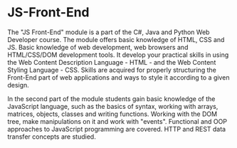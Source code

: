 # JS-Front-End
The "JS Front-End" module is a part of the C#, Java and Python Web Developer course. The module offers basic knowledge of HTML, CSS and JS. Basic knowledge of web development, web browsers and HTML/CSS/DOM development tools. It develop your practical skills in using the Web Content Description Language - HTML - and the Web Content Styling Language - CSS. Skills are acquired for properly structuring the Front-End part of web applications and ways to style it according to a given design.

In the second part of the module students gain basic knowledge of the JavaScript language, such as the basics of syntax, working with arrays, matrices, objects, classes and writing functions. Working with the DOM tree, make manipulations on it and work with "events". Functional and OOP approaches to JavaScript programming are covered. HTTP and REST data transfer concepts are studied.
